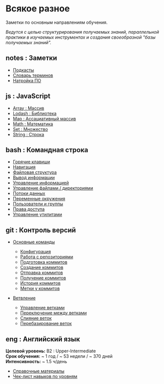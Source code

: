 # Всякое разное

Заметки по основным направлениям обучения.

_Ведутся с целью структурирования получаемых знаний, параллельной практики в изучаемых инструментах и создания своеобразной "базы получаемых знаний"._

## notes : Заметки

- [Подкасты](./notes-podcasts.md)
- [Словарь терминов](./notes-dictionary.md)
- [Натройка ПО](./notes-soft.md)

## js : JavaScript

- [Array : Массив](./js-array.md)
- [Lodash : Библиотека](./js-lodash.md)
- [Map : Ассациативный массив](./js-map.md)
- [Math : Математика](./js-math.md)
- [Set : Множество](./js-set.md)
- [String : Строка](./js-string.md)

## bash : Командная строка

- [Горячие клавиши](./bash.md#bash--горячие-клавиши)
- [Навигация](./bash.md#bash--навигация)
- [Файловая структура](./bash.md#bash--файловая-структура)
- [Вывод информации](./bash.md#bash--вывод-информации)
- [Управление информацией](./bash.md#bash--управление-информацией)
- [Управление файлами / директориями](./bash.md#bash--управление-файлами--директориями)
- [Потоки данных](./bash.md#bash--потоки-данных)
- [Переменные окружения](./bash.md#bash--переменные-окружения)
- [Пользователи и группы](./bash.md#bash--пользователи-и-группы)
- [Права доступа](./bash.md#bash--права-доступа)
- [Управление утилитами](./bash.md#bash--управление-утилитами)

## git : Контроль версий

- [Основные команды](./git.md)

  - [Конфигурация](./git.md#git--конфигурация)
  - [Работа с репозиториями](./git.md#git--работа-с-репозиториями)
  - [Подготовка коммитов](./git.md#git--подготовка-коммитов)
  - [Создание коммитов](./git.md#git--создание-коммитов)
  - [Отправка коммитов](./git.md#git--отправка-коммитов)
  - [Получение коммитов](./git.md#git--получение-коммитов)
  - [История коммитов](./git.md#git--история-коммитов)
  - [Метки у коммитов](./git.md#git--метки-у-коммитов)

- [Ветвление](./git-branch.md)

  - [Управление ветками](./git-branch.md#git--управление-ветками)
  - [Переключение между ветками](./git-branch.md#git--переключение-между-ветками)
  - [Слияние веток](./git-branch.md#git--слияние-веток)
  - [Перебазирование веток](./git-branch.md#git--перебазирование-веток)

## eng : Английский язык

**Целевой уровень:** B2 : Upper-Intermediate  
**Срок обучения:** ~ 1 год / ~ 53 недели / ~ 370 дней  
**Интенсивность:** ~ 1.5 ч/день

- [Справочные материалы](./eng-sources.md)
- [Чек-лист навыков по уровням](./eng-levels.md)
